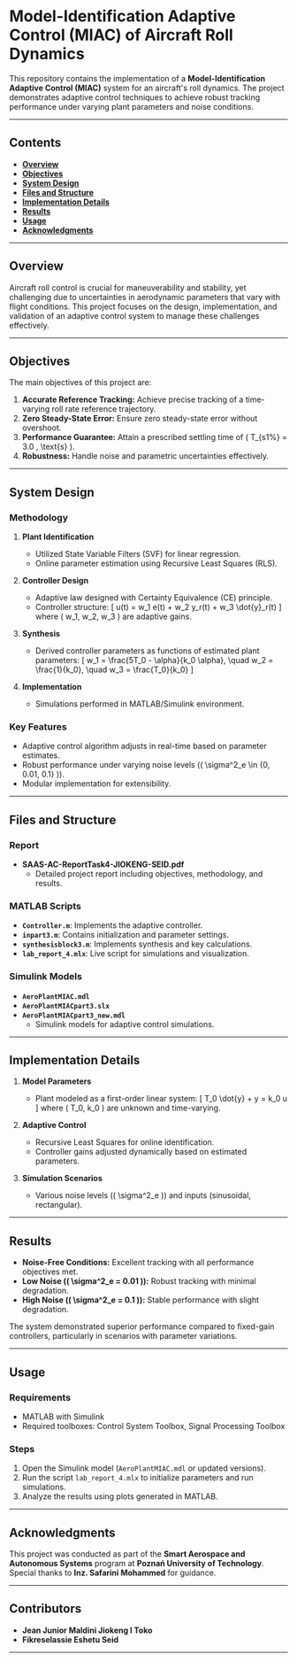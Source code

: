 
# Model-Identification Adaptive Control (MIAC) of Aircraft Roll Dynamics

This repository contains the implementation of a **Model-Identification Adaptive Control (MIAC)** system for an aircraft's roll dynamics. The project demonstrates adaptive control techniques to achieve robust tracking performance under varying plant parameters and noise conditions.

---

## Contents

- **[Overview](#overview)**
- **[Objectives](#objectives)**
- **[System Design](#system-design)**
- **[Files and Structure](#files-and-structure)**
- **[Implementation Details](#implementation-details)**
- **[Results](#results)**
- **[Usage](#usage)**
- **[Acknowledgments](#acknowledgments)**

---

## Overview

Aircraft roll control is crucial for maneuverability and stability, yet challenging due to uncertainties in aerodynamic parameters that vary with flight conditions. This project focuses on the design, implementation, and validation of an adaptive control system to manage these challenges effectively.

---

## Objectives

The main objectives of this project are:

1. **Accurate Reference Tracking:** Achieve precise tracking of a time-varying roll rate reference trajectory.
2. **Zero Steady-State Error:** Ensure zero steady-state error without overshoot.
3. **Performance Guarantee:** Attain a prescribed settling time of \( T_{s1\%} = 3.0 \, \text{s} \).
4. **Robustness:** Handle noise and parametric uncertainties effectively.

---

## System Design

### Methodology

1. **Plant Identification**
   - Utilized State Variable Filters (SVF) for linear regression.
   - Online parameter estimation using Recursive Least Squares (RLS).

2. **Controller Design**
   - Adaptive law designed with Certainty Equivalence (CE) principle.
   - Controller structure: 
     \[
     u(t) = w_1 e(t) + w_2 y_r(t) + w_3 \dot{y}_r(t)
     \]
     where \( w_1, w_2, w_3 \) are adaptive gains.

3. **Synthesis**
   - Derived controller parameters as functions of estimated plant parameters:
     \[
     w_1 = \frac{5T_0 - \alpha}{k_0 \alpha}, \quad w_2 = \frac{1}{k_0}, \quad w_3 = \frac{T_0}{k_0}
     \]

4. **Implementation**
   - Simulations performed in MATLAB/Simulink environment.

### Key Features

- Adaptive control algorithm adjusts in real-time based on parameter estimates.
- Robust performance under varying noise levels (\( \sigma^2_e \in \{0, 0.01, 0.1\} \)).
- Modular implementation for extensibility.

---

## Files and Structure

### Report

- **SAAS-AC-ReportTask4-JIOKENG-SEID.pdf**
  - Detailed project report including objectives, methodology, and results.

### MATLAB Scripts

- **`Controller.m`**: Implements the adaptive controller.
- **`inpart3.m`**: Contains initialization and parameter settings.
- **`synthesisblock3.m`**: Implements synthesis and key calculations.
- **`lab_report_4.mlx`**: Live script for simulations and visualization.

### Simulink Models

- **`AeroPlantMIAC.mdl`**
- **`AeroPlantMIACpart3.slx`**
- **`AeroPlantMIACpart3_new.mdl`**
  - Simulink models for adaptive control simulations.

---

## Implementation Details

1. **Model Parameters**
   - Plant modeled as a first-order linear system:
     \[
     T_0 \dot{y} + y = k_0 u
     \]
     where \( T_0, k_0 \) are unknown and time-varying.

2. **Adaptive Control**
   - Recursive Least Squares for online identification.
   - Controller gains adjusted dynamically based on estimated parameters.

3. **Simulation Scenarios**
   - Various noise levels (\( \sigma^2_e \)) and inputs (sinusoidal, rectangular).

---

## Results

- **Noise-Free Conditions:** Excellent tracking with all performance objectives met.
- **Low Noise (\( \sigma^2_e = 0.01 \)):** Robust tracking with minimal degradation.
- **High Noise (\( \sigma^2_e = 0.1 \)):** Stable performance with slight degradation.

The system demonstrated superior performance compared to fixed-gain controllers, particularly in scenarios with parameter variations.

---

## Usage

### Requirements

- MATLAB with Simulink
- Required toolboxes: Control System Toolbox, Signal Processing Toolbox

### Steps

1. Open the Simulink model (`AeroPlantMIAC.mdl` or updated versions).
2. Run the script `lab_report_4.mlx` to initialize parameters and run simulations.
3. Analyze the results using plots generated in MATLAB.

---

## Acknowledgments

This project was conducted as part of the **Smart Aerospace and Autonomous Systems** program at **Poznań University of Technology**. Special thanks to **Inz. Safarini Mohammed** for guidance.

---

## Contributors

- **Jean Junior Maldini Jiokeng I Toko**
- **Fikreselassie Eshetu Seid**

---

